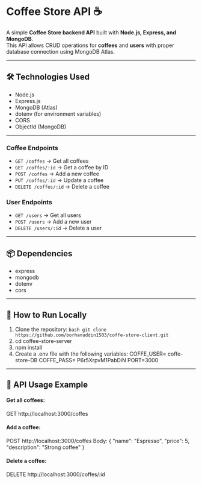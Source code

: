 # Coffee Store API ☕️

A simple **Coffee Store backend API** built with **Node.js, Express, and MongoDB**.  
This API allows CRUD operations for **coffees** and **users** with proper database connection using MongoDB Atlas.

---
## 🛠 Technologies Used

- Node.js  
- Express.js  
- MongoDB (Atlas)  
- dotenv (for environment variables)  
- CORS  
- ObjectId (MongoDB)  

---

### **Coffee Endpoints**
- `GET /coffes` → Get all coffees  
- `GET /coffes/:id` → Get a coffee by ID  
- `POST /coffes` → Add a new coffee  
- `PUT /coffes/:id` → Update a coffee  
- `DELETE /coffes/:id` → Delete a coffee  

### **User Endpoints**
- `GET /users` → Get all users  
- `POST /users` → Add a new user  
- `DELETE /users/:id` → Delete a user  

---

## 📦 Dependencies

- express  
- mongodb  
- dotenv  
- cors  

---

## 🚀 How to Run Locally

1. Clone the repository:
```bash git clone https://github.com/borhanuddin1503/coffe-store-client.git ```
2. cd coffee-store-server
3. npm install
4. Create a .env file with the following variables:
    COFFE_USER= coffe-store-DB
    COFFE_PASS= P6r5XrpvM1PabDiN
    PORT=3000
---
## 🔗 API Usage Example
#### Get all coffees:
GET http://localhost:3000/coffes
#### Add a coffee:
POST http://localhost:3000/coffes
Body: { "name": "Espresso", "price": 5, "description": "Strong coffee" }
#### Delete a coffee:
DELETE http://localhost:3000/coffes/:id
  

